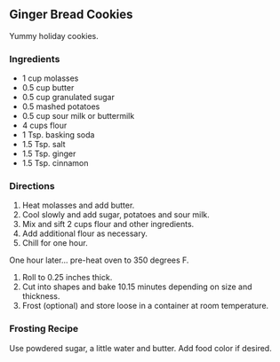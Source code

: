 ## Ginger Bread Cookies

Yummy holiday cookies.

### Ingredients

  * 1 cup molasses
  * 0.5 cup butter
  * 0.5 cup granulated sugar
  * 0.5 mashed potatoes
  * 0.5 cup sour milk or buttermilk
  * 4 cups flour
  * 1 Tsp. basking soda
  * 1.5 Tsp. salt
  * 1.5 Tsp. ginger
  * 1.5 Tsp. cinnamon

### Directions

  1. Heat molasses and add butter.
  2. Cool slowly and add sugar, potatoes and sour milk.
  3. Mix and sift 2 cups flour and other ingredients.
  4. Add additional flour as necessary.
  5. Chill for one hour.

One hour later... pre-heat oven to 350 degrees F.

  1. Roll to 0.25 inches thick.
  2. Cut into shapes and bake 10.15 minutes depending on size and thickness.
  3. Frost (optional) and store loose in a container at room temperature.

### Frosting Recipe

Use powdered sugar, a little water and butter. Add food color if desired.